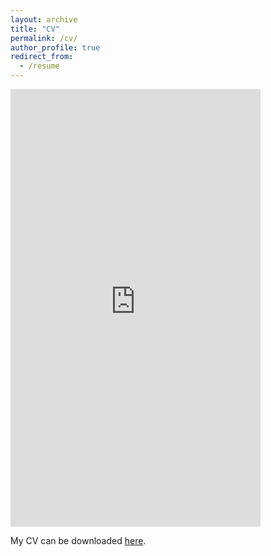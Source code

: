 ```yaml
---
layout: archive
title: "CV"
permalink: /cv/
author_profile: true
redirect_from:
  - /resume
---
```


<iframe src="http://shinghon.github.io/files/CV_Shing_Hon_22JUN2021_Short.pdf" width="400" height="700" frameborder="no" border="0" marginwidth="0" marginheight="0"></iframe>

My CV can be downloaded [here](http://shinghon.github.io/files/CV_Shing_Hon_22JUN2021_Short.pdf).
